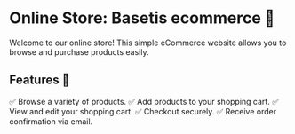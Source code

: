 # Online Store: Basetis ecommerce 🛒

Welcome to our online store! This simple eCommerce website allows you to browse and purchase products easily.

## Features 🚀

✅ Browse a variety of products.
✅ Add products to your shopping cart.
✅ View and edit your shopping cart.
✅ Checkout securely.
✅ Receive order confirmation via email.
